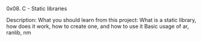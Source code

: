 0x08. C - Static libraries

Description:
What you should learn from this project:
What is a static library, how does it work, how to create one, and how to use it
Basic usage of ar, ranlib, nm
